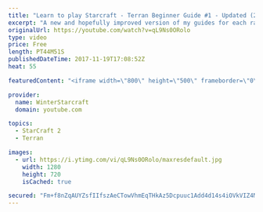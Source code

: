 ```yaml
---
title: "Learn to play Starcraft - Terran Beginner Guide #1 - Updated (2017 LOTV)"
excerpt: "A new and hopefully improved version of my guides for each race where I go over as many basics as possible while doing it live :)  I strongly believe that a super structured guide style is not very helpful compared to watching/playing the game actively.  Feedback is greatly appreciated. -- Watch live"
originalUrl: https://youtube.com/watch?v=qL9Ns0ORolo
type: video
price: Free
length: PT44M51S
publishedDateTime: 2017-11-19T17:08:52Z
heat: 55

featuredContent: "<iframe width=\"800\" height=\"500\" frameborder=\"0\" src=\"https://www.youtube.com/embed/qL9Ns0ORolo\" allow=\"accelerometer; autoplay; encrypted-media; gyroscope; picture-in-picture\" allowfullscreen></iframe>"

provider:
  name: WinterStarcraft
  domain: youtube.com

topics:
  - StarCraft 2
  - Terran

images:
  - url: https://i.ytimg.com/vi/qL9Ns0ORolo/maxresdefault.jpg
    width: 1280
    height: 720
    isCached: true

secured: "Fm+f8nZqAUYZsfIIfszAeCTowVhmEqTHkAz5Dcpuuc1Add4d14s4iOVkVIZ4MzcgwEGx4FiCTDWDo2dxUKofr0e9X3UUA++zn2BhxGa2QaOvup2NVHVG0HPuWJwaPNAQKAeSixTKcxSaOvgy/2u4zdMHBqn6dxIAB7wqbjoVena5oppHWTWzmlJdzFITMAZjH6W04SJQfI0OGimOEmm9AnLpHKe/c9WRbfh7CEZrFdzVwdrYFOF6sTB6xa07VGsAGSRKprA3oM4XcrSY/p3iZWdUlGrKGEsJz3IgmZWnSrHM4fJdgF15QyxtuH0/Kf6nraWBdginyA542GHfaZl5OfrwAvuPW69b6/tnR3V0oQG1YQS0zqxzDbGsGxtH9+yhgl1XRZUNhymgUFxXf3Ur+G0UGDFJKSj5S/y8wCW81qk=;1QfuDPdRzJbksnLKOtRXSw=="
---
```


